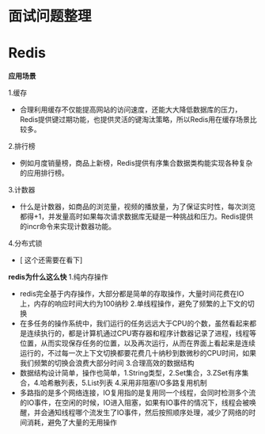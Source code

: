 
# 面试问题整理
# Redis
**应用场景**

1.缓存     
- 合理利用缓存不仅能提高网站的访问速度，还能大大降低数据库的压力，Redis提供键过期功能，也提供灵活的键淘汰策略，所以Redis用在缓存场景比较多。

2.排行榜    
- 例如月度销量榜，商品上新榜，Redis提供有序集合数据类构能实现各种复杂的应用排行榜。

3.计数器    
- 什么是计数器，如商品的浏览量，视频的播放量，为了保证实时性，每次浏览都得+1，并发量高时如果每次请求数据库无疑是一种挑战和压力。Redis提供的incr命令来实现计数器功能。

4.分布式锁
- [ 这个还需要在看下] 

**redis为什么这么快**
1.纯内存操作
- redis完全基于内存操作，大部分都是简单的存取操作，大量时间花费在IO上，内存的响应时间大约为100纳秒
2.单线程操作，避免了频繁的上下文的切换
- 在多任务的操作系统中，我们运行的任务远远大于CPU的个数，虽然看起来都是连续执行的，都是计算机通过CPU寄存器和程序计数器记录了进程，线程等位置，从而实现保存任务的位置，以及再次运行，从而在界面上看起来是连续运行的，不过每一次上下文切换都要花费几十纳秒到数微秒的CPU时间，如果我们频繁的切换会浪费大部分时间
3.合理高效的数据结构
- 数据结构设计简单，操作也简单，1.String类型，2.Set集合，3.ZSet有序集合，4.哈希散列表，5.List列表
4.采用非阻塞I/O多路复用机制
- 多路指的是多个网络连接，IO复用指的是复用同一个线程，会同时检测多个流的IO事件，在空闲的时候，IO进入阻塞，如果有IO事件的情况下，线程会被唤醒，并会通知线程哪个流发生了IO事件，然后按照顺序处理，减少了网络的时间消耗，避免了大量的无用操作
